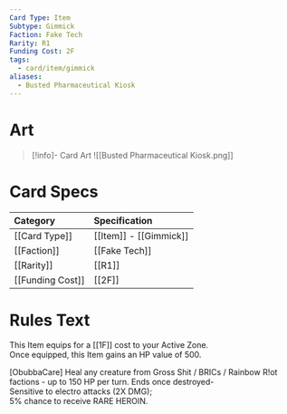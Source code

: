 ```yaml
---
Card Type: Item
Subtype: Gimmick
Faction: Fake Tech
Rarity: R1
Funding Cost: 2F
tags:
  - card/item/gimmick
aliases:
  - Busted Pharmaceutical Kiosk
---
```

# Art

> [!info]- Card Art
> ![[Busted Pharmaceutical Kiosk.png]]

# Card Specs

| Category | Specification| 
| :--- | :--- |
| [[Card Type]] | [[Item]] - [[Gimmick]] |  
| [[Faction]] | [[Fake Tech]] |  
| [[Rarity]] | [[R1]] |  
| [[Funding Cost]] | [[2F]] |  

# Rules Text  

This Item equips for a [[1F]] cost to your Active Zone.   
Once equipped, this Item gains an HP value of 500.  

[ObubbaCare] Heal any creature from Gross Shit / BRICs / Rainbow R!ot factions - up to 150 HP per turn.
Ends once destroyed-   
Sensitive to electro attacks (2X DMG);  
5% chance to receive RARE HEROIN.  

